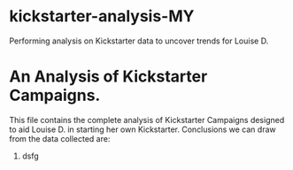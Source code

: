 # kickstarter-analysis-MY
Performing analysis on Kickstarter data to uncover trends for Louise D.
# An Analysis of Kickstarter Campaigns.
This file contains the complete analysis of Kickstarter Campaigns designed to aid Louise D. in starting her own Kickstarter. 
Conclusions we can draw from the data collected are:
1. dsfg
